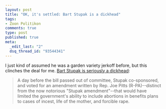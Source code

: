 ```yaml
--- 
layout: post
title: "OK, it's settled: Bart Stupak is a dickhead"
tags: 
- Zoon Politikon
comments: true
type: post
published: true
meta: 
  _edit_last: "2"
  dsq_thread_id: "93544341"
---
```

I just kind of assumed he was a garden variety jerkoff before, but this clinches the deal for me. <a href="http://tpmdc.talkingpointsmemo.com/2009/11/stupak-sought-to-limit-abortions-to-cases-of-forcible-rape-in-health-care-reform.php">Bart Stupak is seriously a dickhead</a>:

<blockquote>A day before the bill passed out of committee, Stupak co-sponsored, and voted for an amendment written by Rep. Joe Pitts (R-PA)--distinct from the now notorious "Stupak amendment"--that would have limited the government's ability to include abortions in benefits plans to cases of incest, life of the mother, and forcible rape.</blockquote>
